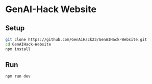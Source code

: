 
# GenAI-Hack Website

## Setup
```bash
git clone https://github.com/GenAiHack23/GenAIHack-Website.git
cd GenAIHack-Website
npm install
```

## Run
```bash
npm run dev
```